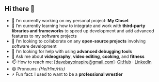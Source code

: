 ## Hi there 👋

<!--
**davebayo/davebayo** is a ✨ _special_ ✨ repository because its `README.md` (this file) appears on your GitHub profile.

Here are some ideas to get you started:-->

- 🔭 I’m currently working on my personal project: **My Closet**
- 🌱 I’m currently learning how to integrate and work with **third‑party libraries and frameworks** to speed up development and add advanced features to my software projects  
- 👯 I’m looking to collaborate on any **open‑source projects** involving software development  
- 🤔 I’m looking for help with using **advanced debugging tools**
- 💬 Ask me about **videography**, **video editing**, **cooking**, and **fitness**
- 📫 How to reach me: [davebayoinspire@gmail.com]· [GitHub](https://github.com/davebayo) · [LinkedIn](https://www.linkedin.com/in/david-adebayo1?utm_source=share&utm_campaign=share_via&utm_content=profile&utm_medium=android_app)
- 😄 Pronouns: *(He/Him/His)*
- ⚡ Fun fact: I used to want to be a **professional wrestler**

